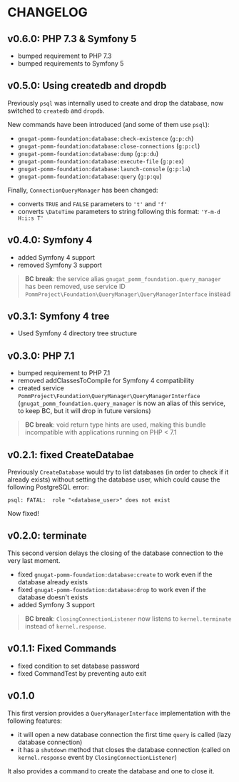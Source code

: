 # CHANGELOG

## v0.6.0: PHP 7.3 & Symfony 5

* bumped requirement to PHP 7.3
* bumped requirements to Symfony 5

## v0.5.0: Using createdb and dropdb

Previously `psql` was internally used to create and drop the database,
now switched to `createdb` and `dropdb`.

New commands have been introduced (and some of them use `psql`):

* `gnugat-pomm-foundation:database:check-existence` (`g:p:ch`)
* `gnugat-pomm-foundation:database:close-connections` (`g:p:cl`)
* `gnugat-pomm-foundation:database:dump` (`g:p:du`)
* `gnugat-pomm-foundation:database:execute-file` (`g:p:ex`)
* `gnugat-pomm-foundation:database:launch-console` (`g:p:la`)
* `gnugat-pomm-foundation:database:query` (`g:p:qu`)

Finally, `ConnectionQueryManager` has been changed:

* converts `TRUE` and `FALSE` parameters to `'t'` and `'f'`
* converts `\DateTime` parameters to string following this format: `'Y-m-d H:i:s T'`

## v0.4.0: Symfony 4

* added Symfony 4 support
* removed Symfony 3 support

> **BC break**: the service alias `gnugat_pomm_foundation.query_manager` has been removed,
> use service ID `PommProject\Foundation\QueryManager\QueryManagerInterface` instead

## v0.3.1: Symfony 4 tree

* Used Symfony 4 directory tree structure

## v0.3.0: PHP 7.1

* bumped requirement to PHP 7.1
* removed addClassesToCompile for Symfony 4 compatibility
* created service `PommProject\Foundation\QueryManager\QueryManagerInterface`
  (`gnugat_pomm_foundation.query_manager` is now an alias of this service,
  to keep BC, but it will drop in future versions)

> **BC break**: void return type hints are used, making this bundle incompatible
> with applications running on PHP < 7.1

## v0.2.1: fixed CreateDatabae

Previously `CreateDatabase` would try to list databases (in order to check if it already exists)
without setting the database user, which could cause the following PostgreSQL error:

```
psql: FATAL:  role "<database_user>" does not exist
```

Now fixed!

## v0.2.0: terminate

This second version delays the closing of the database connection to the very last moment.

* fixed `gnugat-pomm-foundation:database:create` to work even if the database already exists
* fixed `gnugat-pomm-foundation:database:drop` to work even if the database doesn't exists
* added Symfony 3 support

> **BC break**: `ClosingConnectionListener` now listens to `kernel.terminate` instead of `kernel.response`.

## v0.1.1: Fixed Commands

* fixed condition to set database password
* fixed CommandTest by preventing auto exit

## v0.1.0

This first version provides a `QueryManagerInterface` implementation with the following features:

* it will open a new database connection the first time `query` is called (lazy database connection)
* it has a `shutdown` method that closes the database connection (called on `kernel.response` event by `ClosingConnectionListener`)

It also provides a command to create the database and one to close it.
